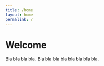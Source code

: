 ```yaml
---
title: /home
layout: home
permalink: /
---
```


# Welcome

Bla bla bla bla. Bla bla bla bla bla bla bla bla.
